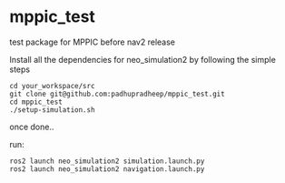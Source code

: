 # mppic_test
test package for MPPIC before nav2 release

Install all the dependencies for neo_simulation2 by following the simple steps

```
cd your_workspace/src
git clone git@github.com:padhupradheep/mppic_test.git
cd mppic_test
./setup-simulation.sh
```

once done.. 

run:

```
ros2 launch neo_simulation2 simulation.launch.py
ros2 launch neo_simulation2 navigation.launch.py
```

